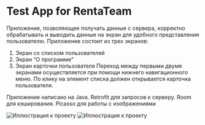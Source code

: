 # Test App for RentaTeam

Приложение, позволяющее получать данные с сервера, корректно обрабатывать и выводить данные на экран для удобного представления пользователю.
Приложение состоит из трех экранов:
1)	Экран со списком пользователей
2)	Экран “О программе”
3)	Экран карточки пользователя
	Переход между первыми двумя экранами осуществляется при помощи нижнего навигационного меню.	По клику на элемент списка должен открывается карточка пользователя.
  
Приложение написано на Java. 
Retrofit для запросов к серверу.
Room для кэширования.
Picasso для работы с изображениями

![Иллюстрация к проекту](https://github.com/SDprog/RentaTeamApp/raw/master/src/main/res/drawable/rt1.jpg)
![Иллюстрация к проекту](https://github.com/SDprog/RentaTeamApp/raw/master/src/main/res/drawable/rt1.jpg)
